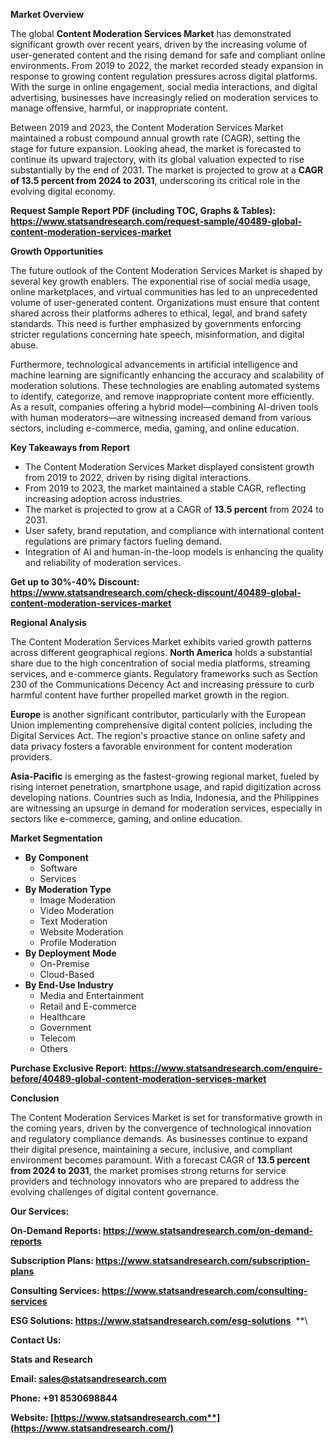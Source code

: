 ﻿**Market Overview**

The global **Content Moderation Services Market** has demonstrated significant growth over recent years, driven by the increasing volume of user-generated content and the rising demand for safe and compliant online environments. From 2019 to 2022, the market recorded steady expansion in response to growing content regulation pressures across digital platforms. With the surge in online engagement, social media interactions, and digital advertising, businesses have increasingly relied on moderation services to manage offensive, harmful, or inappropriate content.

Between 2019 and 2023, the Content Moderation Services Market maintained a robust compound annual growth rate (CAGR), setting the stage for future expansion. Looking ahead, the market is forecasted to continue its upward trajectory, with its global valuation expected to rise substantially by the end of 2031. The market is projected to grow at a **CAGR of 13.5 percent from 2024 to 2031**, underscoring its critical role in the evolving digital economy.

**Request Sample Report PDF (including TOC, Graphs & Tables): <https://www.statsandresearch.com/request-sample/40489-global-content-moderation-services-market>**

**Growth Opportunities**

The future outlook of the Content Moderation Services Market is shaped by several key growth enablers. The exponential rise of social media usage, online marketplaces, and virtual communities has led to an unprecedented volume of user-generated content. Organizations must ensure that content shared across their platforms adheres to ethical, legal, and brand safety standards. This need is further emphasized by governments enforcing stricter regulations concerning hate speech, misinformation, and digital abuse.

Furthermore, technological advancements in artificial intelligence and machine learning are significantly enhancing the accuracy and scalability of moderation solutions. These technologies are enabling automated systems to identify, categorize, and remove inappropriate content more efficiently. As a result, companies offering a hybrid model—combining AI-driven tools with human moderators—are witnessing increased demand from various sectors, including e-commerce, media, gaming, and online education.

**Key Takeaways from Report**

- The Content Moderation Services Market displayed consistent growth from 2019 to 2022, driven by rising digital interactions.
- From 2019 to 2023, the market maintained a stable CAGR, reflecting increasing adoption across industries.
- The market is projected to grow at a CAGR of **13.5 percent** from 2024 to 2031.
- User safety, brand reputation, and compliance with international content regulations are primary factors fueling demand.
- Integration of AI and human-in-the-loop models is enhancing the quality and reliability of moderation services.

**Get up to 30%-40% Discount: <https://www.statsandresearch.com/check-discount/40489-global-content-moderation-services-market>**

**Regional Analysis**

The Content Moderation Services Market exhibits varied growth patterns across different geographical regions. **North America** holds a substantial share due to the high concentration of social media platforms, streaming services, and e-commerce giants. Regulatory frameworks such as Section 230 of the Communications Decency Act and increasing pressure to curb harmful content have further propelled market growth in the region.

**Europe** is another significant contributor, particularly with the European Union implementing comprehensive digital content policies, including the Digital Services Act. The region's proactive stance on online safety and data privacy fosters a favorable environment for content moderation providers.

**Asia-Pacific** is emerging as the fastest-growing regional market, fueled by rising internet penetration, smartphone usage, and rapid digitization across developing nations. Countries such as India, Indonesia, and the Philippines are witnessing an upsurge in demand for moderation services, especially in sectors like e-commerce, gaming, and online education.

**Market Segmentation**

- **By Component**
  - Software
  - Services
- **By Moderation Type**
  - Image Moderation
  - Video Moderation
  - Text Moderation
  - Website Moderation
  - Profile Moderation
- **By Deployment Mode**
  - On-Premise
  - Cloud-Based
- **By End-Use Industry**
  - Media and Entertainment
  - Retail and E-commerce
  - Healthcare
  - Government
  - Telecom
  - Others

**Purchase Exclusive Report: <https://www.statsandresearch.com/enquire-before/40489-global-content-moderation-services-market>**

**Conclusion**

The Content Moderation Services Market is set for transformative growth in the coming years, driven by the convergence of technological innovation and regulatory compliance demands. As businesses continue to expand their digital presence, maintaining a secure, inclusive, and compliant environment becomes paramount. With a forecast CAGR of **13.5 percent from 2024 to 2031**, the market promises strong returns for service providers and technology innovators who are prepared to address the evolving challenges of digital content governance.

**Our Services:** 

**On-Demand Reports: <https://www.statsandresearch.com/on-demand-reports>** 

**Subscription Plans: <https://www.statsandresearch.com/subscription-plans>** 

**Consulting Services: <https://www.statsandresearch.com/consulting-services>** 

**ESG Solutions: <https://www.statsandresearch.com/esg-solutions>** 
**\


**Contact Us:** 

**Stats and Research** 

**Email: <sales@statsandresearch.com>** 

**Phone: +91 8530698844** 

**Website: [https://www.statsandresearch.com**](https://www.statsandresearch.com/)**

